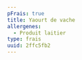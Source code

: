 ```yaml
---
pFrais: true
title: Yaourt de vache
allergenes:
  - Produit laitier
type: frais
uuid: 2ffc5fb2
---
```


